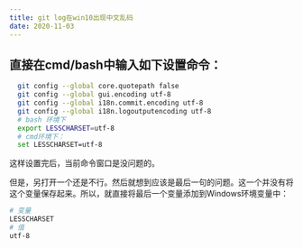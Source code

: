 ```yaml
---
title: git log在win10出现中文乱码
date: 2020-11-03
---
```



##  直接在cmd/bash中输入如下设置命令：
```sh
  git config --global core.quotepath false 
  git config --global gui.encoding utf-8
  git config --global i18n.commit.encoding utf-8 
  git config --global i18n.logoutputencoding utf-8 
  # bash 环境下
  export LESSCHARSET=utf-8
  # cmd环境下：
  set LESSCHARSET=utf-8
```
这样设置完后，当前命令窗口是没问题的。

但是，另打开一个还是不行。然后就想到应该是最后一句的问题。这一个并没有将这个变量保存起来。所以，就直接将最后一个变量添加到Windows环境变量中：
```sh
# 变量
LESSCHARSET
# 值
utf-8
```